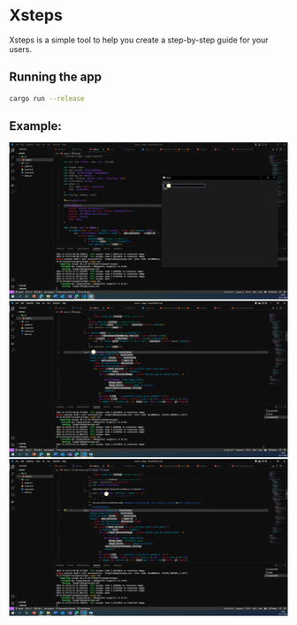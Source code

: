 # Xsteps

Xsteps is a simple tool to help you create a step-by-step guide for your users.

## Running the app

```sh
cargo run --release
```

## Example:

![](000.png)
![](001.png)
![](002.png)